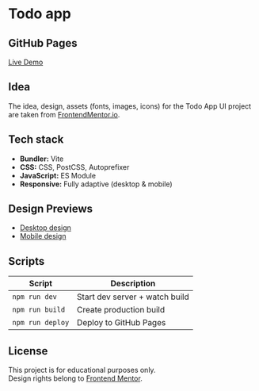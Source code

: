 # Todo app

## GitHub Pages

[Live Demo](https://antelopest.github.io/todo-app/)

## Idea

The idea, design, assets (fonts, images, icons) for the Todo App UI project are taken from
[FrontendMentor.io](https://www.frontendmentor.io/challenges/todo-app-Su1_KokOW).

## Tech stack

* **Bundler:** Vite
* **CSS:** CSS, PostCSS, Autoprefixer
* **JavaScript:** ES Module
* **Responsive:** Fully adaptive (desktop & mobile)

## Design Previews

* [Desktop design](design/desktop-design.jpg)
* [Mobile design](design/mobile-design.jpg)

## Scripts

| Script           | Description                    |
|------------------|--------------------------------|
| `npm run dev`    | Start dev server + watch build |
| `npm run build`  | Create production build        |
| `npm run deploy` | Deploy to GitHub Pages         |

## License

This project is for educational purposes only.  
Design rights belong to [Frontend Mentor](https://www.frontendmentor.io).